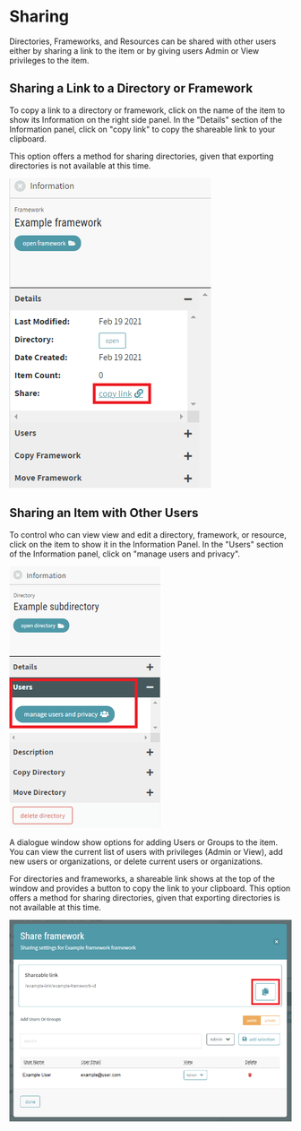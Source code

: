 # Sharing

Directories, Frameworks, and Resources can be shared with other users either by sharing a link to the item or by giving users Admin or View privileges to the item.

## Sharing a Link to a Directory or Framework

To copy a link to a directory or framework, click on the name of the item to show its Information on the right side panel. 
In the "Details" section of the Information panel, click on  "copy link" to copy the shareable link to your clipboard. 

This option offers a method for sharing directories, given that exporting directories is not available at this time. 


![Directory Management - Directories Copy Link](/docs/directory-copy-link.png)

## Sharing an Item with Other Users

To control who can view view and edit a directory, framework, or resource, click on the item to show it in the Information Panel.
In the "Users" section of the Information panel, click on "manage users and privacy". 

![Directory Management - Directories Shareable Link](/docs/directory-information-users.png)

A dialogue window show options for adding Users or Groups to the item. You can view the current list of users with privileges (Admin or View), add new users or organizations, or delete current users or organizations. 

For directories and frameworks, a shareable link shows at the top of the window and provides a button to copy the link to your clipboard. This option offers a method for sharing directories, given that exporting directories is not available at this time. 

![Directory Management - Directories Shareable Link](/docs/directory-shareable-link.png)

